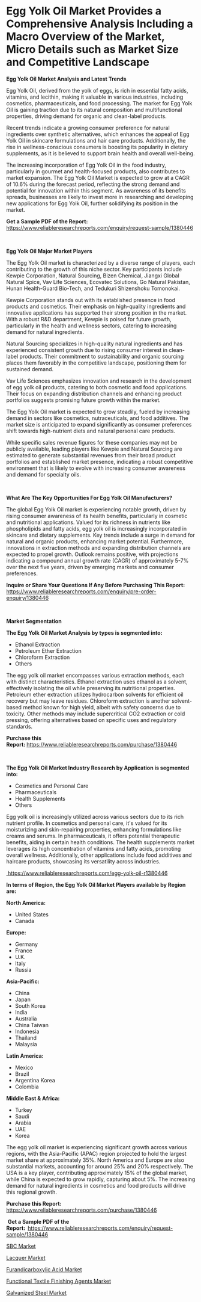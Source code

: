 <p><h1>Egg Yolk Oil Market Provides a Comprehensive Analysis Including a Macro Overview of the Market, Micro Details such as Market Size and Competitive Landscape</h1></p><p><strong>Egg Yolk Oil Market Analysis and Latest Trends</strong></p>
<p><p>Egg Yolk Oil, derived from the yolk of eggs, is rich in essential fatty acids, vitamins, and lecithin, making it valuable in various industries, including cosmetics, pharmaceuticals, and food processing. The market for Egg Yolk Oil is gaining traction due to its natural composition and multifunctional properties, driving demand for organic and clean-label products.</p><p>Recent trends indicate a growing consumer preference for natural ingredients over synthetic alternatives, which enhances the appeal of Egg Yolk Oil in skincare formulations and hair care products. Additionally, the rise in wellness-conscious consumers is boosting its popularity in dietary supplements, as it is believed to support brain health and overall well-being.</p><p>The increasing incorporation of Egg Yolk Oil in the food industry, particularly in gourmet and health-focused products, also contributes to market expansion. The Egg Yolk Oil Market is expected to grow at a CAGR of 10.6% during the forecast period, reflecting the strong demand and potential for innovation within this segment. As awareness of its benefits spreads, businesses are likely to invest more in researching and developing new applications for Egg Yolk Oil, further solidifying its position in the market.</p></p>
<p><strong>Get a Sample PDF of the Report:&nbsp;</strong> <a href="https://www.reliableresearchreports.com/enquiry/request-sample/1380446?utm_campaign=38&utm_medium=2&utm_source=Github&utm_content=ia&utm_term=01022025&utm_id=egg-yolk-oil">https://www.reliableresearchreports.com/enquiry/request-sample/1380446</a></p>
<p>&nbsp;</p>
<p><strong>Egg Yolk Oil Major Market Players</strong></p>
<p><p>The Egg Yolk Oil market is characterized by a diverse range of players, each contributing to the growth of this niche sector. Key participants include Kewpie Corporation, Natural Sourcing, Bizen Chemical, Jiangxi Global Natural Spice, Vav Life Sciences, Ecovatec Solutions, Go Natural Pakistan, Hunan Health-Guard Bio-Tech, and Tedukuri Shizenshoku Tomonokai.</p><p>Kewpie Corporation stands out with its established presence in food products and cosmetics. Their emphasis on high-quality ingredients and innovative applications has supported their strong position in the market. With a robust R&D department, Kewpie is poised for future growth, particularly in the health and wellness sectors, catering to increasing demand for natural ingredients.</p><p>Natural Sourcing specializes in high-quality natural ingredients and has experienced consistent growth due to rising consumer interest in clean-label products. Their commitment to sustainability and organic sourcing places them favorably in the competitive landscape, positioning them for sustained demand.</p><p>Vav Life Sciences emphasizes innovation and research in the development of egg yolk oil products, catering to both cosmetic and food applications. Their focus on expanding distribution channels and enhancing product portfolios suggests promising future growth within the market.</p><p>The Egg Yolk Oil market is expected to grow steadily, fueled by increasing demand in sectors like cosmetics, nutraceuticals, and food additives. The market size is anticipated to expand significantly as consumer preferences shift towards high-nutrient diets and natural personal care products.</p><p>While specific sales revenue figures for these companies may not be publicly available, leading players like Kewpie and Natural Sourcing are estimated to generate substantial revenues from their broad product portfolios and established market presence, indicating a robust competitive environment that is likely to evolve with increasing consumer awareness and demand for specialty oils.</p></p>
<p>&nbsp;</p>
<p><strong>What Are The Key Opportunities For Egg Yolk Oil Manufacturers?</strong></p>
<p><p>The global Egg Yolk Oil market is experiencing notable growth, driven by rising consumer awareness of its health benefits, particularly in cosmetic and nutritional applications. Valued for its richness in nutrients like phospholipids and fatty acids, egg yolk oil is increasingly incorporated in skincare and dietary supplements. Key trends include a surge in demand for natural and organic products, enhancing market potential. Furthermore, innovations in extraction methods and expanding distribution channels are expected to propel growth. Outlook remains positive, with projections indicating a compound annual growth rate (CAGR) of approximately 5-7% over the next five years, driven by emerging markets and consumer preferences.</p></p>
<p><strong>Inquire or Share Your Questions If Any Before Purchasing This Report:</strong> <a href="https://www.reliableresearchreports.com/enquiry/pre-order-enquiry/1380446?utm_campaign=38&utm_medium=2&utm_source=Github&utm_content=ia&utm_term=01022025&utm_id=egg-yolk-oil">https://www.reliableresearchreports.com/enquiry/pre-order-enquiry/1380446</a></p>
<p>&nbsp;</p>
<p><strong>Market Segmentation</strong></p>
<p><strong>The Egg Yolk Oil Market Analysis by types is segmented into:</strong></p>
<p><ul><li>Ethanol Extraction</li><li>Petroleum Ether Extraction</li><li>Chloroform Extraction</li><li>Others</li></ul></p>
<p><p>The egg yolk oil market encompasses various extraction methods, each with distinct characteristics. Ethanol extraction uses ethanol as a solvent, effectively isolating the oil while preserving its nutritional properties. Petroleum ether extraction utilizes hydrocarbon solvents for efficient oil recovery but may leave residues. Chloroform extraction is another solvent-based method known for high yield, albeit with safety concerns due to toxicity. Other methods may include supercritical CO2 extraction or cold pressing, offering alternatives based on specific uses and regulatory standards.</p></p>
<p><strong>Purchase this Report:&nbsp;</strong><a href="https://www.reliableresearchreports.com/purchase/1380446?utm_campaign=38&utm_medium=2&utm_source=Github&utm_content=ia&utm_term=01022025&utm_id=egg-yolk-oil">https://www.reliableresearchreports.com/purchase/1380446</a></p>
<p>&nbsp;</p>
<p><strong>The Egg Yolk Oil Market Industry Research by Application is segmented into:</strong></p>
<p><ul><li>Cosmetics and Personal Care</li><li>Pharmaceuticals</li><li>Health Supplements</li><li>Others</li></ul></p>
<p><p>Egg yolk oil is increasingly utilized across various sectors due to its rich nutrient profile. In cosmetics and personal care, it's valued for its moisturizing and skin-repairing properties, enhancing formulations like creams and serums. In pharmaceuticals, it offers potential therapeutic benefits, aiding in certain health conditions. The health supplements market leverages its high concentration of vitamins and fatty acids, promoting overall wellness. Additionally, other applications include food additives and haircare products, showcasing its versatility across industries.</p></p>
<p><a href="https://www.reliableresearchreports.com/egg-yolk-oil-r1380446?utm_campaign=38&utm_medium=2&utm_source=Github&utm_content=ia&utm_term=01022025&utm_id=egg-yolk-oil">&nbsp;https://www.reliableresearchreports.com/egg-yolk-oil-r1380446</a></p>
<p><strong>In terms of Region, the Egg Yolk Oil Market Players available by Region are:</strong></p>
<p>
    <p> <strong> North America: </strong>
        <ul>
            <li>United States</li>
            <li>Canada</li>
        </ul>
        </p> 
    <p> <strong> Europe: </strong>
        <ul>
            <li>Germany</li>
            <li>France</li>
            <li>U.K.</li>
            <li>Italy</li>
            <li>Russia</li>
        </ul>
        </p> 
    <p> <strong> Asia-Pacific: </strong>
        <ul>
            <li>China</li>
            <li>Japan</li>
            <li>South Korea</li>
            <li>India</li>
            <li>Australia</li>
            <li>China Taiwan</li>
            <li>Indonesia</li>
            <li>Thailand</li>
            <li>Malaysia</li>
        </ul>
        </p> 
    <p> <strong> Latin America: </strong>
        <ul>
            <li>Mexico</li>
            <li>Brazil</li>
            <li>Argentina Korea</li>
            <li>Colombia</li>
        </ul>
        </p> 
    <p> <strong> Middle East & Africa: </strong>
        <ul>
            <li>Turkey</li>
            <li>Saudi</li>
            <li>Arabia</li>
            <li>UAE</li>
            <li>Korea</li>
        </ul>
    </p>
    </p>
<p><p>The egg yolk oil market is experiencing significant growth across various regions, with the Asia-Pacific (APAC) region projected to hold the largest market share at approximately 35%. North America and Europe are also substantial markets, accounting for around 25% and 20% respectively. The USA is a key player, contributing approximately 15% of the global market, while China is expected to grow rapidly, capturing about 5%. The increasing demand for natural ingredients in cosmetics and food products will drive this regional growth.</p></p>
<p><strong>Purchase this Report: </strong><a href="https://www.reliableresearchreports.com/purchase/1380446?utm_campaign=38&utm_medium=2&utm_source=Github&utm_content=ia&utm_term=01022025&utm_id=egg-yolk-oil">https://www.reliableresearchreports.com/purchase/1380446</a></p>
<p>&nbsp;<strong>Get a Sample PDF of the Report:&nbsp;&nbsp;</strong><a href="https://www.reliableresearchreports.com/enquiry/request-sample/1380446?utm_campaign=38&utm_medium=2&utm_source=Github&utm_content=ia&utm_term=01022025&utm_id=egg-yolk-oil">https://www.reliableresearchreports.com/enquiry/request-sample/1380446</a></p>
<p><strong></strong></p>
<p><p><a href="https://github.com/lalolatiot/Market-Research-Report-List-1/blob/main/sbc-market.md?utm_campaign=38&utm_medium=2&utm_source=Github&utm_content=ia&utm_term=01022025&utm_id=egg-yolk-oil">SBC Market</a></p><p><a href="https://github.com/zurubting/Market-Research-Report-List-1/blob/main/lacquer-market.md?utm_campaign=38&utm_medium=2&utm_source=Github&utm_content=ia&utm_term=01022025&utm_id=egg-yolk-oil">Lacquer Market</a></p><p><a href="https://github.com/saaindosya/Market-Research-Report-List-1/blob/main/furandicarboxylic-acid-market.md?utm_campaign=38&utm_medium=2&utm_source=Github&utm_content=ia&utm_term=01022025&utm_id=egg-yolk-oil">Furandicarboxylic Acid Market</a></p><p><a href="https://github.com/penglatilles/Market-Research-Report-List-1/blob/main/functional-textile-finishing-agents-market.md?utm_campaign=38&utm_medium=2&utm_source=Github&utm_content=ia&utm_term=01022025&utm_id=egg-yolk-oil">Functional Textile Finishing Agents Market</a></p><p><a href="https://github.com/ternainglin/Market-Research-Report-List-1/blob/main/galvanized-steel-market.md?utm_campaign=38&utm_medium=2&utm_source=Github&utm_content=ia&utm_term=01022025&utm_id=egg-yolk-oil">Galvanized Steel Market</a></p></p>